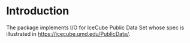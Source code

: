 # Introduction

The package implements I/O for IceCube Public Data Set whose spec is illustrated in https://icecube.umd.edu/PublicData/.
